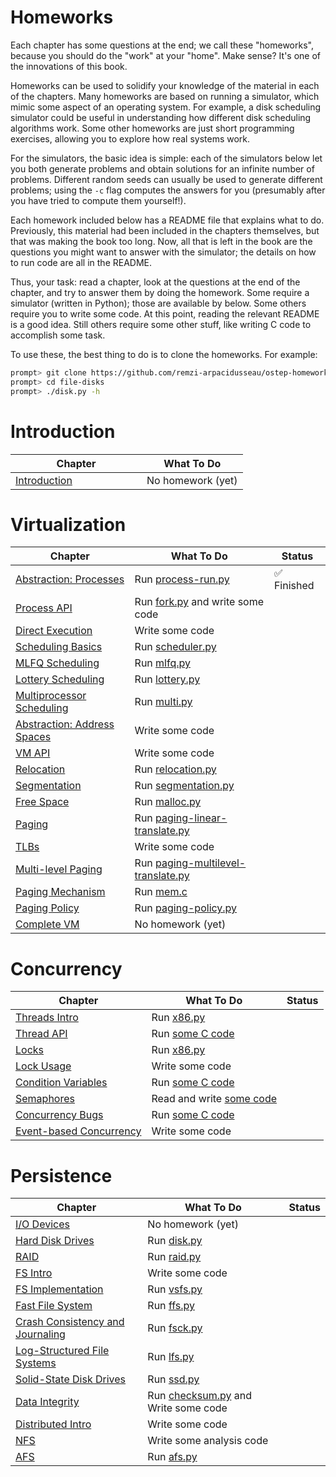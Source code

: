 # Homeworks

Each chapter has some questions at the end; we call these "homeworks", because you should do the "work" at your "home". Make sense? It's one of the innovations of this book.

Homeworks can be used to solidify your knowledge of the material in each of the chapters. Many homeworks are based on running a simulator, which mimic some aspect of an operating system. For example, a disk scheduling simulator could be useful in understanding how different disk scheduling algorithms work. Some other homeworks are just short programming exercises, allowing you to explore how real systems work.

For the simulators, the basic idea is simple: each of the simulators below let you both generate problems and obtain solutions for an infinite number of problems. Different random seeds can usually be used to generate different problems; using the `-c` flag computes the answers for you (presumably after you have tried to compute them yourself!).

Each homework included below has a README file that explains what to do. Previously, this material had been included in the chapters themselves, but that was making the book too long. Now, all that is left in the book are the questions you might want to answer with the simulator; the details on how to run code are all in the README.

Thus, your task: read a chapter, look at the questions at the end of the chapter, and try to answer them by doing the homework. Some require a simulator (written in Python); those are available by below. Some others require you to write some code. At this point, reading the relevant README is a good idea. Still others require some other stuff, like writing C code to accomplish some task.

To use these, the best thing to do is to clone the homeworks. For example:

```sh
prompt> git clone https://github.com/remzi-arpacidusseau/ostep-homework/
prompt> cd file-disks
prompt> ./disk.py -h
```

# Introduction

| Chapter                                                                                                                                           | What To Do        |
| ------------------------------------------------------------------------------------------------------------------------------------------------- | ----------------- |
| [Introduction](http://www.cs.wisc.edu/~remzi/OSTEP/intro.pdf) &nbsp; &nbsp; &nbsp; &nbsp; &nbsp; &nbsp; &nbsp; &nbsp; &nbsp; &nbsp; &nbsp; &nbsp; | No homework (yet) |

# Virtualization

| Chapter                                                                              | What To Do                                           | Status      |
| ------------------------------------------------------------------------------------ | ---------------------------------------------------- | ----------- |
| [Abstraction: Processes](http://www.cs.wisc.edu/~remzi/OSTEP/cpu-intro.pdf)          | Run [process-run.py](cpu-intro)                      | ✅ Finished |
| [Process API](http://www.cs.wisc.edu/~remzi/OSTEP/cpu-api.pdf)                       | Run [fork.py](cpu-api) and write some code           |
| [Direct Execution](http://www.cs.wisc.edu/~remzi/OSTEP/cpu-mechanisms.pdf)           | Write some code                                      |
| [Scheduling Basics](http://www.cs.wisc.edu/~remzi/OSTEP/cpu-sched.pdf)               | Run [scheduler.py](cpu-sched)                        |
| [MLFQ Scheduling](http://www.cs.wisc.edu/~remzi/OSTEP/cpu-sched-mlfq.pdf)            | Run [mlfq.py](cpu-sched-mlfq)                        |
| [Lottery Scheduling](http://www.cs.wisc.edu/~remzi/OSTEP/cpu-sched-lottery.pdf)      | Run [lottery.py](cpu-sched-lottery)                  |
| [Multiprocessor Scheduling](http://www.cs.wisc.edu/~remzi/OSTEP/cpu-sched-multi.pdf) | Run [multi.py](cpu-sched-multi)                      |
| [Abstraction: Address Spaces](http://www.cs.wisc.edu/~remzi/OSTEP/vm-intro.pdf)      | Write some code                                      |
| [VM API](http://www.cs.wisc.edu/~remzi/OSTEP/vm-api.pdf)                             | Write some code                                      |
| [Relocation](http://www.cs.wisc.edu/~remzi/OSTEP/vm-mechanism.pdf)                   | Run [relocation.py](vm-mechanism)                    |
| [Segmentation](http://www.cs.wisc.edu/~remzi/OSTEP/vm-segmentation.pdf)              | Run [segmentation.py](vm-segmentation)               |
| [Free Space](http://www.cs.wisc.edu/~remzi/OSTEP/vm-freespace.pdf)                   | Run [malloc.py](vm-freespace)                        |
| [Paging](http://www.cs.wisc.edu/~remzi/OSTEP/vm-paging.pdf)                          | Run [paging-linear-translate.py](vm-paging)          |
| [TLBs](http://www.cs.wisc.edu/~remzi/OSTEP/vm-tlbs.pdf)                              | Write some code                                      |
| [Multi-level Paging](http://www.cs.wisc.edu/~remzi/OSTEP/vm-smalltables.pdf)         | Run [paging-multilevel-translate.py](vm-smalltables) |
| [Paging Mechanism](http://www.cs.wisc.edu/~remzi/OSTEP/vm-beyondphys.pdf)            | Run [mem.c](vm-beyondphys)                           |
| [Paging Policy](http://www.cs.wisc.edu/~remzi/OSTEP/vm-beyondphys-policy.pdf)        | Run [paging-policy.py](vm-beyondphys-policy)         |
| [Complete VM](http://www.cs.wisc.edu/~remzi/OSTEP/vm-complete.pdf)                   | No homework (yet)                                    |

# Concurrency

| Chapter                                                                           | What To Do                               | Status |
| --------------------------------------------------------------------------------- | ---------------------------------------- | ------ |
| [Threads Intro](http://www.cs.wisc.edu/~remzi/OSTEP/threads-intro.pdf)            | Run [x86.py](threads-intro)              |
| [Thread API](http://www.cs.wisc.edu/~remzi/OSTEP/threads-api.pdf)                 | Run [some C code](threads-api)           |
| [Locks](http://www.cs.wisc.edu/~remzi/OSTEP/threads-locks.pdf)                    | Run [x86.py](threads-locks)              |
| [Lock Usage](http://www.cs.wisc.edu/~remzi/OSTEP/threads-locks-usage.pdf)         | Write some code                          |
| [Condition Variables](http://www.cs.wisc.edu/~remzi/OSTEP/threads-cv.pdf)         | Run [some C code](threads-cv)            |
| [Semaphores](http://www.cs.wisc.edu/~remzi/OSTEP/threads-sema.pdf)                | Read and write [some code](threads-sema) |
| [Concurrency Bugs](http://www.cs.wisc.edu/~remzi/OSTEP/threads-bugs.pdf)          | Run [some C code](threads-bugs)          |
| [Event-based Concurrency](http://www.cs.wisc.edu/~remzi/OSTEP/threads-events.pdf) | Write some code                          |

# Persistence

| Chapter                                                                                     | What To Do                                            | Status |
| ------------------------------------------------------------------------------------------- | ----------------------------------------------------- | ------ |
| [I/O Devices](http://www.cs.wisc.edu/~remzi/OSTEP/file-devices.pdf)                         | No homework (yet)                                     |
| [Hard Disk Drives](http://www.cs.wisc.edu/~remzi/OSTEP/file-disks.pdf)                      | Run [disk.py](file-disks)                             |
| [RAID](http://www.cs.wisc.edu/~remzi/OSTEP/file-raid.pdf)                                   | Run [raid.py](file-raid)                              |
| [FS Intro](http://www.cs.wisc.edu/~remzi/OSTEP/file-intro.pdf)                              | Write some code                                       |
| [FS Implementation](http://www.cs.wisc.edu/~remzi/OSTEP/file-implementation.pdf)            | Run [vsfs.py](file-implementation)                    |
| [Fast File System](http://www.cs.wisc.edu/~remzi/OSTEP/file-ffs.pdf)                        | Run [ffs.py](file-ffs)                                |
| [Crash Consistency and Journaling](http://www.cs.wisc.edu/~remzi/OSTEP/file-journaling.pdf) | Run [fsck.py](file-journaling)                        |
| [Log-Structured File Systems](http://www.cs.wisc.edu/~remzi/OSTEP/file-lfs.pdf)             | Run [lfs.py](file-lfs)                                |
| [Solid-State Disk Drives](http://www.cs.wisc.edu/~remzi/OSTEP/file-ssd.pdf)                 | Run [ssd.py](file-ssd)                                |
| [Data Integrity](http://www.cs.wisc.edu/~remzi/OSTEP/file-integrity.pdf)                    | Run [checksum.py](file-integrity) and Write some code |
| [Distributed Intro](http://www.cs.wisc.edu/~remzi/OSTEP/dist-intro.pdf)                     | Write some code                                       |
| [NFS](http://www.cs.wisc.edu/~remzi/OSTEP/dist-nfs.pdf)                                     | Write some analysis code                              |
| [AFS](http://www.cs.wisc.edu/~remzi/OSTEP/dist-afs.pdf)                                     | Run [afs.py](dist-afs)                                |
